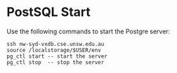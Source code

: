 # PostSQL Start
Use the following commands to start the Postgre server:
```
ssh nw-syd-vxdb.cse.unsw.edu.au
source /localstorage/$USER/env
pg_ctl start -- start the server
pg_ctl stop  -- stop the server
```

